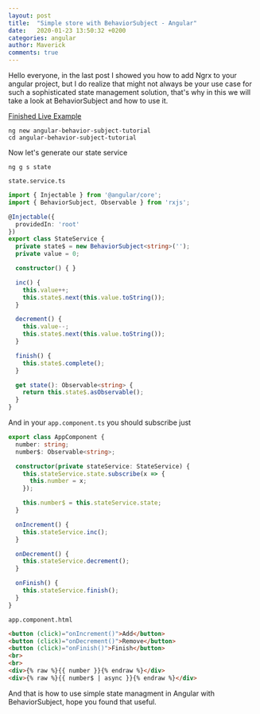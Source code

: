 ```yaml
---
layout: post
title:  "Simple store with BehaviorSubject - Angular"
date:   2020-01-23 13:50:32 +0200
categories: angular
author: Maverick
comments: true
---
```


Hello everyone, in the last post I showed you how to add Ngrx to your angular project, but I do realize that might not always be your use case for such a sophisticated state management solution, that's why in this we will take a look at BehaviorSubject and how to use it.

[Finished Live Example](https://stackblitz.com/edit/simple-store-with-behaviorsubject-angular)


    ng new angular-behavior-subject-tutorial
    cd angular-behavior-subject-tutorial

Now let's generate our state service

    ng g s state

`state.service.ts`
```typescript
import { Injectable } from '@angular/core';
import { BehaviorSubject, Observable } from 'rxjs';

@Injectable({
  providedIn: 'root'
})
export class StateService {
  private state$ = new BehaviorSubject<string>('');
  private value = 0;

  constructor() { }

  inc() {
    this.value++;
    this.state$.next(this.value.toString());
  }

  decrement() {
    this.value--;
    this.state$.next(this.value.toString());
  }

  finish() {
    this.state$.complete();
  }

  get state(): Observable<string> {
    return this.state$.asObservable();
  }
}
```

And in your `app.component.ts` you should subscribe just
```typescript
export class AppComponent {
  number: string;
  number$: Observable<string>;

  constructor(private stateService: StateService) {
    this.stateService.state.subscribe(x => {
      this.number = x;
    });

    this.number$ = this.stateService.state;
  }

  onIncrement() {
    this.stateService.inc();
  }

  onDecrement() {
    this.stateService.decrement();
  }

  onFinish() {
    this.stateService.finish();
  }
}
```

`app.component.html`
```html
<button (click)="onIncrement()">Add</button>
<button (click)="onDecrement()">Remove</button>
<button (click)="onFinish()">Finish</button>
<br>
<br>
<div>{% raw %}{{ number }}{% endraw %}</div>
<div>{% raw %}{{ number$ | async }}{% endraw %}</div>
```

And that is how to use simple state managment in Angular with BehaviorSubject, hope you found that useful.